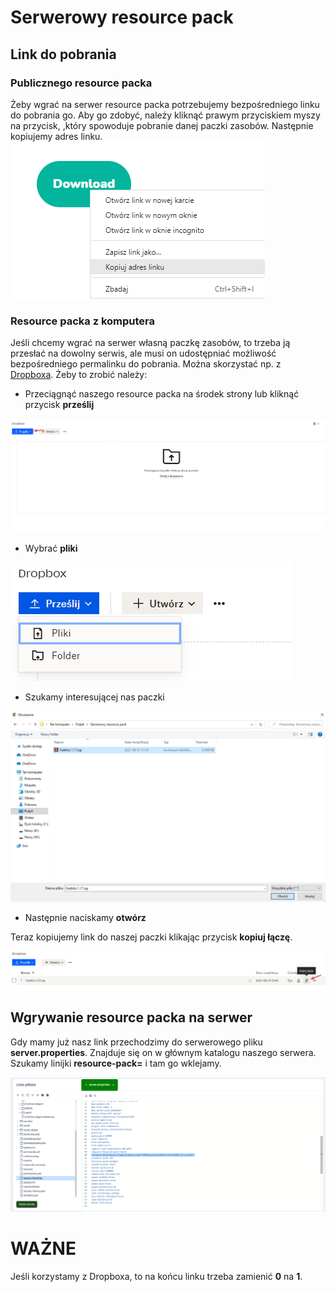 # Serwerowy resource pack
## Link do pobrania
### Publicznego resource packa

Żeby wgrać na serwer resource packa potrzebujemy bezpośredniego linku do pobrania go. Aby go zdobyć, należy kliknąć prawym przyciskiem myszy na przycisk, ,który spowoduje pobranie danej paczki zasobów. Następnie kopiujemy adres linku.
![1](./img/resourcepack/1.png)

### Resource packa z komputera

Jeśli chcemy wgrać na serwer własną paczkę zasobów, to trzeba ją przesłać na dowolny serwis, ale musi on udostępniać możliwość bezpośredniego permalinku do pobrania. Można skorzystać np. z [Dropboxa](https://www.dropbox.com/). 
Żeby to zrobić należy:
* Przeciągnąć naszego resource packa na środek strony lub kliknąć przycisk **prześlij**

![1](./img/resourcepack/2.png)
* Wybrać **pliki**

![1](./img/resourcepack/3.png)
* Szukamy interesującej nas paczki

![1](./img/resourcepack/4.png)
* Następnie naciskamy **otwórz**

Teraz kopiujemy link do naszej paczki klikając przycisk **kopiuj łączę**.

![1](./img/resourcepack/5.png)

## Wgrywanie resource packa na serwer
Gdy mamy już nasz link przechodzimy do serwerowego pliku **server.properties**. Znajduje się on w głównym katalogu naszego serwera.
Szukamy linijki **resource-pack=** i tam go wklejamy.

![1](./img/resourcepack/6.png)

# WAŻNE
Jeśli korzystamy z Dropboxa, to na końcu linku trzeba zamienić **0** na **1**.
